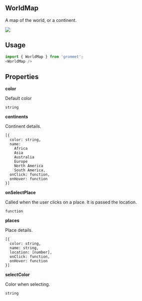 ## WorldMap
A map of the world, or a continent.

[![](https://codesandbox.io/static/img/play-codesandbox.svg)](https://codesandbox.io/s/github/grommet/grommet-sandbox?initialpath=worldmap&module=%2Fsrc%2FWorldMap.js)
## Usage

```javascript
import { WorldMap } from 'grommet';
<WorldMap />
```

## Properties

**color**

Default color

```
string
```

**continents**

Continent details.

```
[{
  color: string,
  name: 
    Africa
    Asia
    Australia
    Europe
    North America
    South America,
  onClick: function,
  onHover: function
}]
```

**onSelectPlace**

Called when the user clicks on a place.
        It is passed the location.

```
function
```

**places**

Place details.

```
[{
  color: string,
  name: string,
  location: [number],
  onClick: function,
  onHover: function
}]
```

**selectColor**

Color when selecting.

```
string
```
  